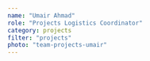 ```yaml
---
name: "Umair Ahmad"
role: "Projects Logistics Coordinator"
category: projects
filter: "projects"
photo: "team-projects-umair"
---
```

